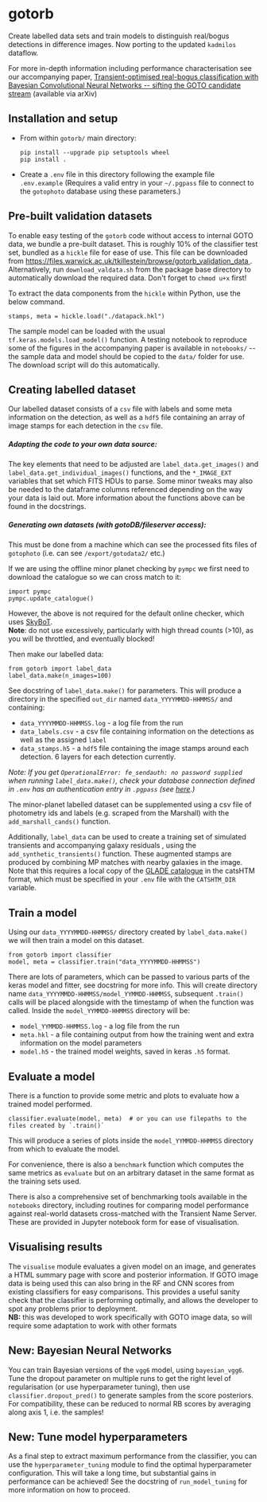 gotorb
==============

Create labelled data sets and train models to distinguish real/bogus detections in difference images. Now porting to the updated `kadmilos` dataflow. 

For more in-depth information including performance characterisation see our accompanying paper, [Transient-optimised real-bogus classification with Bayesian Convolutional Neural Networks -- sifting the GOTO candidate stream](https://arxiv.org/abs/2102.09892) (available via arXiv)

Installation and setup
----------------------

* From within `gotorb/` main directory:
  ```
  pip install --upgrade pip setuptools wheel
  pip install .
  ```

* Create a `.env` file in this directory following the example file `.env.example`
  (Requires a valid entry in your `~/.pgpass` file to connect to the `gotophoto` database 
  using these parameters.)
  
Pre-built validation datasets
---------------------
To enable easy testing of the `gotorb` code without access to internal GOTO data, we bundle a pre-built dataset.
This is roughly 10% of the classifier test set, bundled as a `hickle` file for ease of use.
This file can be downloaded from 
[https://files.warwick.ac.uk/tkillestein/browse/gotorb_validation_data
](https://files.warwick.ac.uk/tkillestein/browse/gotorb_validation_data).  
Alternatively, run `download_valdata.sh` from the package base directory to automatically download the required data.
Don't forget to `chmod u+x` first!

To extract the data components from the `hickle` within Python, use the below command.
```
stamps, meta = hickle.load("./datapack.hkl")
```  
The sample model can be loaded with the usual `tf.keras.models.load_model()` function.
A testing notebook to reproduce some of the figures in the accompanying paper is available in `notebooks/` -- the sample
data and model should be copied to the `data/` folder for use. The download script will do this automatically.
  
Creating labelled dataset
-------------------------
Our labelled dataset consists of a `csv` file with labels and some meta information on the detection, as well as
a `hdf5` file containing an array of image stamps for each detection in the `csv` file. 

##### Adapting the code to your own data source:
The key elements that need to be adjusted are `label_data.get_images()` and `label_data.get_individual_images()`
functions, and the `*_IMAGE_EXT` variables that set which FITS HDUs to parse. Some minor tweaks may also be needed
to the dataframe columns referenced depending on the way your data is laid out. More information about the functions
above can be found in the docstrings.

##### Generating own datasets (with gotoDB/fileserver access):
This must be done from a 
machine which can see the processed fits files of `gotophoto` (i.e. can see `/export/gotodata2/` etc.)

If we are using the offline minor planet checking by `pympc` we first need to download the catalogue so we can 
cross match to it:
```
import pympc
pympc.update_catalogue()
```

However, the above is not required for the default online checker, which uses 
[SkyBoT](http://vo.imcce.fr/webservices/skybot/).  
**Note**: do not use excessively, particularly with high thread counts (>10), as you will be throttled, 
and eventually blocked!

Then make our labelled data:
```
from gotorb import label_data
label_data.make(n_images=100)
```

See docstring of `label_data.make()` for parameters. This will produce a directory in the specified `out_dir` named
`data_YYYYMMDD-HHMMSS/` and containing:

 * `data_YYYYMMDD-HHMMSS.log` - a log file from the run
 * `data_labels.csv` - a csv file containing information on the detections as well as the assigned `label`
 * `data_stamps.h5` - a `hdf5` file containing the image stamps around each detection. 6 layers for each detection
   currently. 

*Note: If you get `OperationalError: fe_sendauth: no password supplied` when running `label_data.make()`,
check your database connection defined in `.env` has an authentication entry in `.pgpass` 
(see [here](https://www.postgresql.org/docs/9.3/libpq-pgpass.html).)*

The minor-planet labelled dataset can be supplemented using a csv file of photometry ids and labels (e.g. scraped
from the Marshall) with the `add_marshall_cands()` function.

Additionally, `label_data` can be used to create a training set of simulated transients and accompanying galaxy residuals
, using 
the `add_synthetic_transients()` function. These augmented stamps are produced by combining MP matches with nearby
galaxies in the image. Note that this requires a local copy of the [GLADE catalogue](http://glade.elte.hu/Download.html) 
in the catsHTM format, which must be specified in your `.env` file with the `CATSHTM_DIR` variable.

Train a model
-------------

Using our `data_YYYYMMDD-HHMMSS/` directory created by `label_data.make()` we will then train a model on this dataset.

```
from gotorb import classifier
model, meta = classifier.train("data_YYYYMMDD-HHMMSS")
```

There are lots of parameters, which can be passed to various parts of the keras model and fitter, see docstring for
more info. This will create directory name `data_YYYYMMDD-HHMMSS/model_YYMMDD-HHMMSS`, subsequent `.train()` calls
will be placed alongside with the timestamp of when the function was called. Inside the `model_YYMMDD-HHMMSS`
directory will be:

* `model_YYMMDD-HHMMSS.log` - a log file from the run
* `meta.hkl` - a file containing output from how the training went and extra information
  on the model parameters
* `model.h5` - the trained model weights, saved in keras `.h5` format.

Evaluate a model
----------------

There is a function to provide some metric and plots to evaluate how a trained model performed.

```
classifier.evaluate(model, meta)  # or you can use filepaths to the files created by `.train()`
```

This will produce a series of plots inside the `model_YYMMDD-HHMMSS` directory from which to evaluate the model.

For convenience, there is also a `benchmark` function which computes the same metrics as `evaluate` but on an arbitrary 
dataset in the same format as the training sets used.

There is also a comprehensive set of benchmarking tools available in the `notebooks` directory, including routines for 
comparing model performance against real-world datasets cross-matched with the Transient Name Server. These are provided
in Jupyter notebook form for ease of visualisation.

Visualising results
------------------
The `visualise` module evaluates a given model on an image, and generates a HTML summary page with score and 
posterior information. If GOTO image data is being used this can also bring in the RF and CNN scores from 
existing classifiers for easy comparisons. This provides a useful sanity check that the classifier is performing 
optimally, and allows the developer to spot any problems prior to deployment.   
**NB:** this was developed to work specifically with GOTO image data, so will require some adaptation to work 
with other formats

New: Bayesian Neural Networks
----------------------
You can train Bayesian versions of the `vgg6` model, using `bayesian_vgg6`. Tune the dropout parameter on
multiple runs to get the right level of regularisation (or use hyperparameter tuning), then use `classifier.dropout_pred()` to generate samples from
the score posteriors. For compatibility, these can be reduced to normal RB scores by averaging along axis 1, i.e.
the samples!

New: Tune model hyperparameters
----------------------
As a final step to extract maximum performance from the classifier, you can use the `hyperparameter_tuning` module to
find the optimal hyperparameter configuration. This will take a long time, but substantial gains in performance can be achieved!
See the docstring of `run_model_tuning` for more information on how to proceed.

